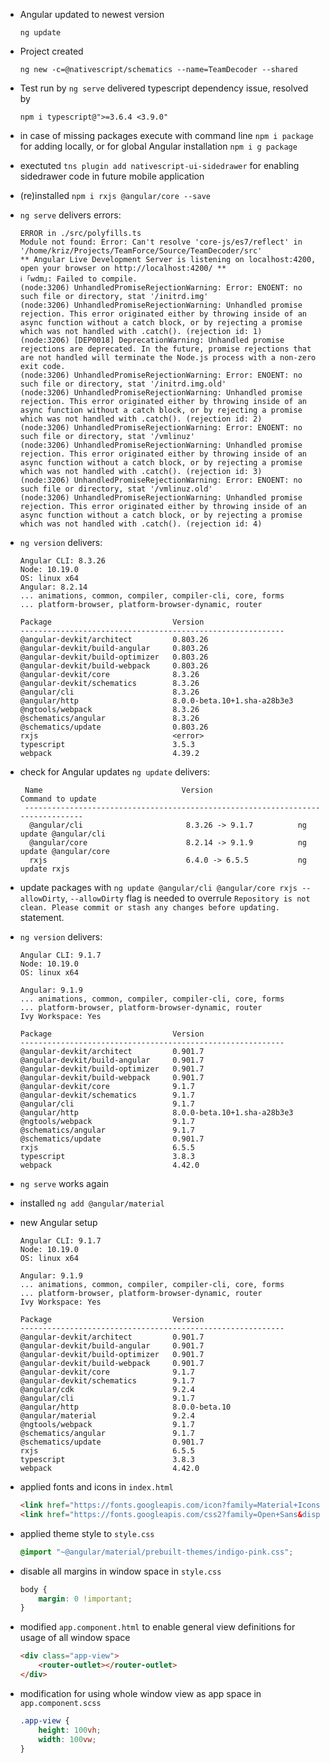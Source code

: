 * Angular updated to newest version
  
    ```terminal
    ng update
    ```

* Project created
  
    ```terminal
    ng new -c=@nativescript/schematics --name=TeamDecoder --shared
    ```

* Test run by ```ng serve``` delivered typescript dependency issue, resolved by

    ```terminal
    npm i typescript@">=3.6.4 <3.9.0"
    ```

* in case of missing packages execute with command line ```npm i package``` for adding locally, or for global Angular installation ```npm i g package```
* exectuted ```tns plugin add nativescript-ui-sidedrawer``` for enabling sidedrawer code in future mobile application
* (re)installed ```npm i rxjs @angular/core --save```
* ```ng serve``` delivers errors:

    ```terminal
    ERROR in ./src/polyfills.ts
    Module not found: Error: Can't resolve 'core-js/es7/reflect' in '/home/kriz/Projects/TeamForce/Source/TeamDecoder/src'
    ** Angular Live Development Server is listening on localhost:4200, open your browser on http://localhost:4200/ **
    ℹ ｢wdm｣: Failed to compile.
    (node:3206) UnhandledPromiseRejectionWarning: Error: ENOENT: no such file or directory, stat '/initrd.img'
    (node:3206) UnhandledPromiseRejectionWarning: Unhandled promise rejection. This error originated either by throwing inside of an async function without a catch block, or by rejecting a promise which was not handled with .catch(). (rejection id: 1)
    (node:3206) [DEP0018] DeprecationWarning: Unhandled promise rejections are deprecated. In the future, promise rejections that are not handled will terminate the Node.js process with a non-zero exit code.
    (node:3206) UnhandledPromiseRejectionWarning: Error: ENOENT: no such file or directory, stat '/initrd.img.old'
    (node:3206) UnhandledPromiseRejectionWarning: Unhandled promise rejection. This error originated either by throwing inside of an async function without a catch block, or by rejecting a promise which was not handled with .catch(). (rejection id: 2)
    (node:3206) UnhandledPromiseRejectionWarning: Error: ENOENT: no such file or directory, stat '/vmlinuz'
    (node:3206) UnhandledPromiseRejectionWarning: Unhandled promise rejection. This error originated either by throwing inside of an async function without a catch block, or by rejecting a promise which was not handled with .catch(). (rejection id: 3)
    (node:3206) UnhandledPromiseRejectionWarning: Error: ENOENT: no such file or directory, stat '/vmlinuz.old'
    (node:3206) UnhandledPromiseRejectionWarning: Unhandled promise rejection. This error originated either by throwing inside of an async function without a catch block, or by rejecting a promise which was not handled with .catch(). (rejection id: 4)
    ```
* ```ng version``` delivers:

    ```terminal
    Angular CLI: 8.3.26
    Node: 10.19.0
    OS: linux x64
    Angular: 8.2.14
    ... animations, common, compiler, compiler-cli, core, forms
    ... platform-browser, platform-browser-dynamic, router

    Package                           Version
    -----------------------------------------------------------
    @angular-devkit/architect         0.803.26
    @angular-devkit/build-angular     0.803.26
    @angular-devkit/build-optimizer   0.803.26
    @angular-devkit/build-webpack     0.803.26
    @angular-devkit/core              8.3.26
    @angular-devkit/schematics        8.3.26
    @angular/cli                      8.3.26
    @angular/http                     8.0.0-beta.10+1.sha-a28b3e3
    @ngtools/webpack                  8.3.26
    @schematics/angular               8.3.26
    @schematics/update                0.803.26
    rxjs                              <error>
    typescript                        3.5.3
    webpack                           4.39.2
    ```

* check for Angular updates ```ng update``` delivers:
    
    ```terminal
     Name                               Version                  Command to update
     --------------------------------------------------------------------------------
      @angular/cli                       8.3.26 -> 9.1.7          ng update @angular/cli
      @angular/core                      8.2.14 -> 9.1.9          ng update @angular/core
      rxjs                               6.4.0 -> 6.5.5           ng update rxjs
    ```

* update packages with ```ng update @angular/cli @angular/core rxjs --allowDirty```, ```--allowDirty``` flag is needed to overrule ```Repository is not clean. Please commit or stash any changes before updating.``` statement.
* ```ng version``` delivers:

    ```terminal
    Angular CLI: 9.1.7
    Node: 10.19.0
    OS: linux x64

    Angular: 9.1.9
    ... animations, common, compiler, compiler-cli, core, forms
    ... platform-browser, platform-browser-dynamic, router
    Ivy Workspace: Yes

    Package                           Version
    -----------------------------------------------------------
    @angular-devkit/architect         0.901.7
    @angular-devkit/build-angular     0.901.7
    @angular-devkit/build-optimizer   0.901.7
    @angular-devkit/build-webpack     0.901.7
    @angular-devkit/core              9.1.7
    @angular-devkit/schematics        9.1.7
    @angular/cli                      9.1.7
    @angular/http                     8.0.0-beta.10+1.sha-a28b3e3
    @ngtools/webpack                  9.1.7
    @schematics/angular               9.1.7
    @schematics/update                0.901.7
    rxjs                              6.5.5
    typescript                        3.8.3
    webpack                           4.42.0
    ```

* ```ng serve``` works again

* installed ```ng add @angular/material```
* new Angular setup

    ```terminal
    Angular CLI: 9.1.7
    Node: 10.19.0
    OS: linux x64

    Angular: 9.1.9
    ... animations, common, compiler, compiler-cli, core, forms
    ... platform-browser, platform-browser-dynamic, router
    Ivy Workspace: Yes

    Package                           Version
    -----------------------------------------------------------
    @angular-devkit/architect         0.901.7
    @angular-devkit/build-angular     0.901.7
    @angular-devkit/build-optimizer   0.901.7
    @angular-devkit/build-webpack     0.901.7
    @angular-devkit/core              9.1.7
    @angular-devkit/schematics        9.1.7
    @angular/cdk                      9.2.4
    @angular/cli                      9.1.7
    @angular/http                     8.0.0-beta.10
    @angular/material                 9.2.4
    @ngtools/webpack                  9.1.7
    @schematics/angular               9.1.7
    @schematics/update                0.901.7
    rxjs                              6.5.5
    typescript                        3.8.3
    webpack                           4.42.0
    ```

* applied fonts and icons in ```index.html```

    ```html
    <link href="https://fonts.googleapis.com/icon?family=Material+Icons" rel="stylesheet">
    <link href="https://fonts.googleapis.com/css2?family=Open+Sans&display=swap" rel="stylesheet"> 
    ```


* applied theme style to ```style.css```

    ```css
    @import "~@angular/material/prebuilt-themes/indigo-pink.css";
    ```

* disable all margins in window space in ```style.css```

    ```css
    body {
        margin: 0 !important;
    }
    ```

* modified ```app.component.html``` to enable general view definitions for usage of all window space

    ```html
    <div class="app-view">
        <router-outlet></router-outlet>
    </div>
    ```
* modification for using whole window view as app space in ```app.component.scss```

    ```scss
    .app-view {
        height: 100vh;
        width: 100vw;
    }
    ```
